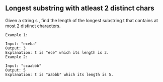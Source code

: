 ## Longest substring with atleast 2 distinct chars

Given a string s , find the length of the longest substring t  that contains at most 2 distinct characters.
```
Example 1:

Input: "eceba"
Output: 3
Explanation: t is "ece" which its length is 3.
Example 2:

Input: "ccaabbb"
Output: 5
Explanation: t is "aabbb" which its length is 5.
```